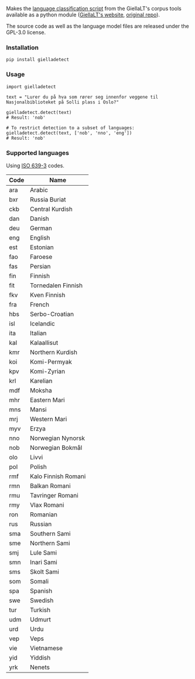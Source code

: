 Makes the [language classification script](https://github.com/giellalt/CorpusTools/tree/main#pytextcat) from the GiellaLT's corpus tools available as a python module ([GiellaLT's website](https://giellalt.github.io/), [original repo](https://github.com/giellalt/CorpusTools)).

The source code as well as the language model files are released under the GPL-3.0 license.

### Installation

```
pip install gielladetect
```

### Usage

```
import gielladetect

text = "Lurer du på hva som rører seg innenfor veggene til Nasjonalbiblioteket på Solli plass i Oslo?"

gielladetect.detect(text)
# Result: 'nob'

# To restrict detection to a subset of languages:
gielladetect.detect(text, ['nob', 'nno', 'eng'])
# Result: 'nob'
```

### Supported languages

Using [ISO 639-3](https://iso639-3.sil.org/code_tables/639/data) codes.

| Code | Name                |
|------|---------------------|
| ara  | Arabic              |
| bxr  | Russia Buriat       |
| ckb  | Central Kurdish     |
| dan  | Danish              |
| deu  | German              |
| eng  | English             |
| est  | Estonian            |
| fao  | Faroese             |
| fas  | Persian             |
| fin  | Finnish             |
| fit  | Tornedalen Finnish  |
| fkv  | Kven Finnish        |
| fra  | French              |
| hbs  | Serbo-Croatian      |
| isl  | Icelandic           |
| ita  | Italian             |
| kal  | Kalaallisut         |
| kmr  | Northern Kurdish    |
| koi  | Komi-Permyak        |
| kpv  | Komi-Zyrian         |
| krl  | Karelian            |
| mdf  | Moksha              |
| mhr  | Eastern Mari        |
| mns  | Mansi               |
| mrj  | Western Mari        |
| myv  | Erzya               |
| nno  | Norwegian Nynorsk   |
| nob  | Norwegian Bokmål    |
| olo  | Livvi               |
| pol  | Polish              |
| rmf  | Kalo Finnish Romani |
| rmn  | Balkan Romani       |
| rmu  | Tavringer Romani    |
| rmy  | Vlax Romani         |
| ron  | Romanian            |
| rus  | Russian             |
| sma  | Southern Sami       |
| sme  | Northern Sami       |
| smj  | Lule Sami           |
| smn  | Inari Sami          |
| sms  | Skolt Sami          |
| som  | Somali              |
| spa  | Spanish             |
| swe  | Swedish             |
| tur  | Turkish             |
| udm  | Udmurt              |
| urd  | Urdu                |
| vep  | Veps                |
| vie  | Vietnamese          |
| yid  | Yiddish             |
| yrk  | Nenets              |
